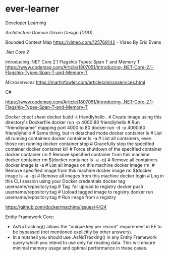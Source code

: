 # ever-learner
Developer Learning

*Architecture*
*Domain Driven Design (DDD)*

Bounded Context Map
https://vimeo.com/125769142 - Video By Eric Evans


*.Net Core 2*

Introducing .NET Core 2.1 Flagship Types: Span T and Memory T
https://www.codemag.com/Article/1807051/Introducing-.NET-Core-2.1-Flagship-Types-Span-T-and-Memory-T


*Microservices*
https://martinfowler.com/articles/microservices.html

C#

https://www.codemag.com/Article/1807051/Introducing-.NET-Core-2.1-Flagship-Types-Span-T-and-Memory-T


*Docker chect sheet*
docker build -t friendlyhello .             # Create image using this directory's Dockerfile
docker run -p 4000:80 friendlyhello         # Run "friendlyname" mapping port 4000 to 80
docker run -d -p 4000:80 friendlyhello      # Same thing, but in detached mode
docker container ls                         # List all running containers
docker container ls -a                      # List all containers, even those not running
docker container stop <hash>                # Gracefully stop the specified container
docker container kill <hash>                # Force shutdown of the specified container
docker container rm <hash>                  # Remove specified container from this machine
docker container rm $(docker container ls -a -q)         # Remove all containers
docker image ls -a                          # List all images on this machine
docker image rm <image id>                  # Remove specified image from this machine
docker image rm $(docker image ls -a -q)    # Remove all images from this machine
docker login                                # Log in this CLI session using your Docker credentials
docker tag <image> username/repository:tag  # Tag <image> for upload to registry
docker push username/repository:tag         # Upload tagged image to registry
docker run username/repository:tag          # Run image from a registry
  
https://github.com/docker/machine/issues/4424



Entity Framework Core:
* AsNoTracking() allows the "unique key per record" requirement in EF to be bypassed (not mentioned explicitly by other answers).
* In a nutshell you should use .AsNoTracking() in any Entity Framework query which you intend to use only for reading data. This will ensure minimal memory usage and optimal performance in these cases.

